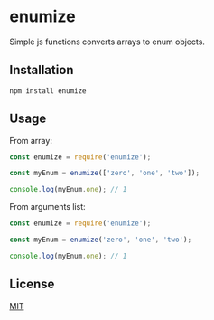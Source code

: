 # enumize

Simple js functions converts arrays to enum objects.

## Installation

`npm install enumize`

## Usage

From array:
```js
const enumize = require('enumize');

const myEnum = enumize(['zero', 'one', 'two']);

console.log(myEnum.one); // 1
```

From arguments list:
```js
const enumize = require('enumize');

const myEnum = enumize('zero', 'one', 'two');

console.log(myEnum.one); // 1
```

## License

[MIT](LICENSE)
